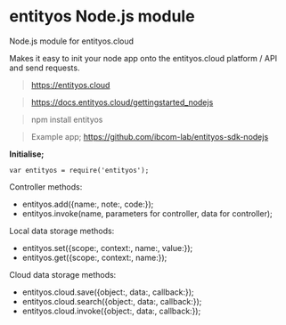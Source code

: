 entityos Node.js module
====================================

Node.js module for entityos.cloud

Makes it easy to init your node app onto the entityos.cloud platform / API and send requests.

> https://entityos.cloud

> https://docs.entityos.cloud/gettingstarted_nodejs

> npm install entityos

> Example app; https://github.com/ibcom-lab/entityos-sdk-nodejs

**Initialise;**

`var entityos = require('entityos');`

Controller methods:
- entityos.add({name:, note:, code:});
- entityos.invoke(name, parameters for controller, data for controller);

<!-- end of the list -->

Local data storage methods:
- entityos.set({scope:, context:, name:, value:});
- entityos.get({scope:, context:, name:});

<!-- end of the list -->

Cloud data storage methods:
- entityos.cloud.save({object:, data:, callback:});
- entityos.cloud.search({object:, data:, callback:});
- entityos.cloud.invoke({object:, data:, callback:});

<!-- end of the list -->
